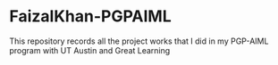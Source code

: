 # FaizalKhan-PGPAIML
This repository records all the project works that I did in my PGP-AIML program with UT Austin and Great Learning
